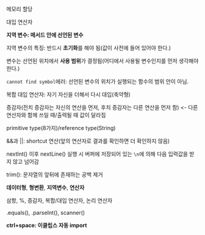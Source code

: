메모리 할당

대입 연산자

**지역 변수: 메서드 안에 선언된 변수**

지역 변수의 특징: 반드시 **초기화**를 해야 됨(값이 사전에 들어 있어야 한다.)

변수는 선언된 위치에서 **사용 범위**가 결정됨(어디에서 사용될 변수인지를 먼저 생각해야 한다.)

`cannot find symbol`에러: 선언된 변수의 위치가 실행되는 함수의 범위 안이 아님.

복합 대입 연산자: 자기 자신을 더해서 다시 대입(축약형)

증감자(전치 증감자는 자신의 연산을 먼저, 후치 증감자는 다른 연산을 먼저 함) <- 다른 연산자와 함께 쓰일 때/출력될 때 값이 달라짐

primitive type(8가지)/reference type(String)

&&과 ||: shortcut 연산(앞의 연산자로 결과를 확인하면 더 확인하지 않음)

nextInt() 이후 nextLine() 실행 시 버퍼에 저장되어 있는 `\n`에 의해 다음 입력값을 받지 않고 넘어감

trim(): 문자열의 앞뒤에 존재하는 공백 제거

**데이터형**, **형변환**, **지역변수**, **연산자**

삼항, %, 증감자, 복합/대입 연산자, 논리 연산자

.equals(), .parseInt(), scanner()

**ctrl+space: 이클립스 자동 import**